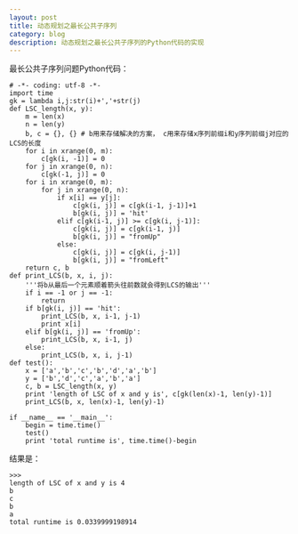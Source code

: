 ```yaml
---
layout: post
title: 动态规划之最长公共子序列
category: blog
description: 动态规划之最长公共子序列的Python代码的实现
---
```


最长公共子序列问题Python代码：

	# -*- coding: utf-8 -*-
	import time
	gk = lambda i,j:str(i)+','+str(j)
	def LSC_length(x, y):
		m = len(x)
	    n = len(y)
	    b, c = {}, {} # b用来存储解决的方案， c用来存储x序列前缀i和y序列前缀j对应的LCS的长度
	    for i in xrange(0, m):
	        c[gk(i, -1)] = 0
	    for j in xrange(0, n):
	        c[gk(-1, j)] = 0
	    for i in xrange(0, m):
	        for j in xrange(0, n):
	            if x[i] == y[j]:
	                c[gk(i, j)] = c[gk(i-1, j-1)]+1
	                b[gk(i, j)] = 'hit'
	            elif c[gk(i-1, j)] >= c[gk(i, j-1)]:
	                c[gk(i, j)] = c[gk(i-1, j)]
	                b[gk(i, j)] = "fromUp"
	            else:
	                c[gk(i, j)] = c[gk(i, j-1)]
	                b[gk(i, j)] = "fromLeft"
	    return c, b
	def print_LCS(b, x, i, j):
	    '''将b从最后一个元素顺着箭头往前数就会得到LCS的输出'''
	    if i == -1 or j == -1:
	        return
	    if b[gk(i, j)] == 'hit':
	        print_LCS(b, x, i-1, j-1)
	        print x[i]
	    elif b[gk(i, j)] == 'fromUp':
	        print_LCS(b, x, i-1, j)
	    else:
	        print_LCS(b, x, i, j-1)
	def test():
	    x = ['a','b','c','b','d','a','b']
	    y = ['b','d','c','a','b','a']
	    c, b = LSC_length(x, y)
	    print 'length of LSC of x and y is', c[gk(len(x)-1, len(y)-1)]
	    print_LCS(b, x, len(x)-1, len(y)-1)
	                  
	if __name__ == '__main__':
	    begin = time.time()
	    test()
	    print 'total runtime is', time.time()-begin

结果是：

	>>>
	length of LSC of x and y is 4
	b
	c
	b
	a
	total runtime is 0.0339999198914
